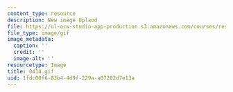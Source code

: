 ```yaml
---
content_type: resource
description: New image Uplaod
file: https://ol-ocw-studio-app-production.s3.amazonaws.com/courses/res-21g-01-kana-spring-2010/1fdc00f683b44d9f229aa07202d7e13a_0414.gif
file_type: image/gif
image_metadata:
  caption: ''
  credit: ''
  image-alt: ''
resourcetype: Image
title: 0414.gif
uid: 1fdc00f6-83b4-4d9f-229a-a07202d7e13a
---
```


